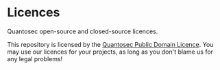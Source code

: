 # Licences
Quantosec open-source and closed-source licences.

This repository is licensed by the [Quantosec Public Domain Licence](https://github.com/Quantosec/Licences/blob/master/Quantosec-PD.md). You may use our licences for your projects, as long as you don't blame us for any legal problems!

